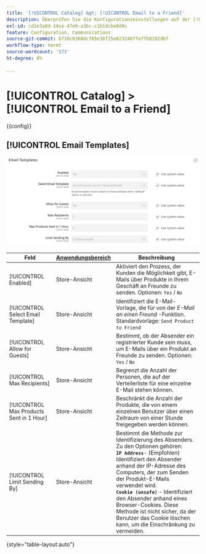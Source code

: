 ```yaml
---
title: '[!UICONTROL Catalog] &gt; [!UICONTROL Email to a Friend]'
description: Überprüfen Sie die Konfigurationseinstellungen auf der [!UICONTROL Catalog] &gt; [!UICONTROL Email to a Friend] Seite des Commerce-Administrators.
exl-id: cd1e3a8d-14ce-47e9-a3bc-c1b1dcbe0d8c
feature: Configuration, Communications
source-git-commit: b710c0368dc765e3bf25e82324bffe7fb8192dbf
workflow-type: tm+mt
source-wordcount: '173'
ht-degree: 0%

---
```


# [!UICONTROL Catalog] > [!UICONTROL Email to a Friend]

{{config}}

## [!UICONTROL Email Templates]

![E-Mail-Vorlagen](./assets/email-to-a-friend-email-templates.png)<!-- zoom -->

<!-- [Email Templates](https://docs.magento.com/user-guide/marketing/email-template-configuration.html) -->

| Feld | [Anwendungsbereich](../../getting-started/websites-stores-views.md#scope-settings) | Beschreibung |
|--- |--- |--- |
| [!UICONTROL Enabled] | Store-Ansicht | Aktiviert den Prozess, der Kunden die Möglichkeit gibt, E-Mails über Produkte in Ihrem Geschäft an Freunde zu senden. Optionen: `Yes` / `No` |
| [!UICONTROL Select Email Template] | Store-Ansicht | Identifiziert die E-Mail-Vorlage, die für von der _E-Mail an einen Freund_ -Funktion. Standardvorlage: `Send Product to Friend` |
| [!UICONTROL Allow for Guests] | Store-Ansicht | Bestimmt, ob der Absender ein registrierter Kunde sein muss, um E-Mails über ein Produkt an Freunde zu senden. Optionen: `Yes` / `No` |
| [!UICONTROL Max Recipients] | Store-Ansicht | Begrenzt die Anzahl der Personen, die auf der Verteilerliste für eine einzelne E-Mail stehen können. |
| [!UICONTROL Max Products Sent in 1  Hour] | Store-Ansicht | Beschränkt die Anzahl der Produkte, die von einem einzelnen Benutzer über einen Zeitraum von einer Stunde freigegeben werden können. |
| [!UICONTROL Limit Sending By] | Store-Ansicht | Bestimmt die Methode zur Identifizierung des Absenders. Zu den Optionen gehören: <br/>**`IP Address`**- (Empfohlen) Identifiziert den Absender anhand der IP-Adresse des Computers, der zum Senden der Produkt-E-Mails verwendet wird.<br/>**`Cookie (unsafe)`** - Identifiziert den Absender anhand eines Browser-Cookies. Diese Methode ist nicht sicher, da der Benutzer das Cookie löschen kann, um die Einschränkung zu vermeiden. |

{style="table-layout:auto"}
